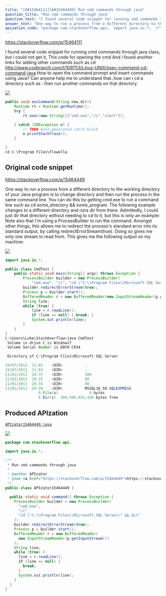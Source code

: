 ```yaml
---
title: "[Q#15464111][A#15464449] Run cmd commands through java"
question_title: "Run cmd commands through java"
question_text: "I found several code snippet for running cmd commands through java class, but i could not get it, This code for opening the cmd And i found another links for adding other commands such as cd http://www.coderanch.com/t/109753/Linux-UNIX/exec-command-cd-command-java How to open the command prompt and insert commands using Java? Can anyone help me to understand that..how can i cd a directory such as : then run another commands on that directory."
answer_text: "One way to run a process from a different directory to the working directory of your Java program is to change directory and then run the process in the same command line.  You can do this by getting cmd.exe to run a command line such as  cd some_directory && some_program. The following example changes to a different directory and runs dir from there.  Admittedly, I could just dir that directory without needing to cd to it, but this is only an example: Note also that I'm using a ProcessBuilder to run the command.  Amongst other things, this allows me to redirect the process's standard error into its standard output, by calling redirectErrorStream(true).  Doing so gives me only one stream to read from. This gives me the following output on my machine:"
apization_code: "package com.stackoverflow.api;  import java.io.*;  /**  * Run cmd commands through java  *  * @author APIzator  * @see <a href=\"https://stackoverflow.com/a/15464449\">https://stackoverflow.com/a/15464449</a>  */ public class APIzator15464449 {    public static void command() throws Exception {     ProcessBuilder builder = new ProcessBuilder(       \"cmd.exe\",       \"/c\",       \"cd \\\"C:\\\\Program Files\\\\Microsoft SQL Server\\\" && dir\"     );     builder.redirectErrorStream(true);     Process p = builder.start();     BufferedReader r = new BufferedReader(       new InputStreamReader(p.getInputStream())     );     String line;     while (true) {       line = r.readLine();       if (line == null) {         break;       }       System.out.println(line);     }   } }"
---
```


https://stackoverflow.com/q/15464111

I found several code snippet for running cmd commands through java class, but i could not get it,
This code for opening the cmd
And i found another links for adding other commands such as cd
http://www.coderanch.com/t/109753/Linux-UNIX/exec-command-cd-command-java
How to open the command prompt and insert commands using Java?
Can anyone help me to understand that..how can i cd a directory such as :
then run another commands on that directory.


<div class="code-logo"><img src="/stackoverflow.png" /></div>

```java
public void excCommand(String new_dir){
    Runtime rt = Runtime.getRuntime();
    try {
        rt.exec(new String[]{"cmd.exe","/c","start"});

    } catch (IOException e) {
        // TODO Auto-generated catch block
        e.printStackTrace();
    }

}
cd C:\Program Files\Flowella
```


## Original code snippet

https://stackoverflow.com/a/15464449

One way to run a process from a different directory to the working directory of your Java program is to change directory and then run the process in the same command line.  You can do this by getting cmd.exe to run a command line such as  cd some_directory &amp;&amp; some_program.
The following example changes to a different directory and runs dir from there.  Admittedly, I could just dir that directory without needing to cd to it, but this is only an example:
Note also that I&#x27;m using a ProcessBuilder to run the command.  Amongst other things, this allows me to redirect the process&#x27;s standard error into its standard output, by calling redirectErrorStream(true).  Doing so gives me only one stream to read from.
This gives me the following output on my machine:

<div class="code-logo"><img src="/stackoverflow.png" /></div>

```java
import java.io.*;

public class CmdTest {
    public static void main(String[] args) throws Exception {
        ProcessBuilder builder = new ProcessBuilder(
            "cmd.exe", "/c", "cd \"C:\\Program Files\\Microsoft SQL Server\" && dir");
        builder.redirectErrorStream(true);
        Process p = builder.start();
        BufferedReader r = new BufferedReader(new InputStreamReader(p.getInputStream()));
        String line;
        while (true) {
            line = r.readLine();
            if (line == null) { break; }
            System.out.println(line);
        }
    }
}
C:\Users\Luke\StackOverflow>java CmdTest
 Volume in drive C is Windows7
 Volume Serial Number is D8F0-C934

 Directory of C:\Program Files\Microsoft SQL Server

29/07/2011  11:03    <DIR>          .
29/07/2011  11:03    <DIR>          ..
21/01/2011  20:37    <DIR>          100
21/01/2011  20:35    <DIR>          80
21/01/2011  20:35    <DIR>          90
21/01/2011  20:39    <DIR>          MSSQL10_50.SQLEXPRESS
               0 File(s)              0 bytes
               6 Dir(s)  209,496,424,448 bytes free
```

## Produced APIzation

[`APIzator15464449.java`](https://github.com/pasqualesalza/apization-temp-data/raw/master/search/APIzator15464449.java)

<div class="code-logo"><img src="/apizator.png" /></div>

```java
package com.stackoverflow.api;

import java.io.*;

/**
 * Run cmd commands through java
 *
 * @author APIzator
 * @see <a href="https://stackoverflow.com/a/15464449">https://stackoverflow.com/a/15464449</a>
 */
public class APIzator15464449 {

  public static void command() throws Exception {
    ProcessBuilder builder = new ProcessBuilder(
      "cmd.exe",
      "/c",
      "cd \"C:\\Program Files\\Microsoft SQL Server\" && dir"
    );
    builder.redirectErrorStream(true);
    Process p = builder.start();
    BufferedReader r = new BufferedReader(
      new InputStreamReader(p.getInputStream())
    );
    String line;
    while (true) {
      line = r.readLine();
      if (line == null) {
        break;
      }
      System.out.println(line);
    }
  }
}

```